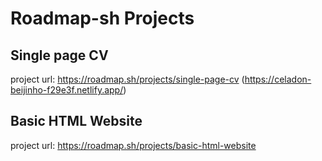 # Roadmap-sh Projects

## Single page CV
project url: https://roadmap.sh/projects/single-page-cv
(https://celadon-beijinho-f29e3f.netlify.app/)

## Basic HTML Website
project url: https://roadmap.sh/projects/basic-html-website
